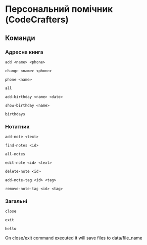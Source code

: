 # Персональний помічник (CodeCrafters)

## Команди

### Адресна книга

`add <name> <phone>`

`change <name> <phone>`

`phone <name>`

`all`

`add-birthday <name> <date>`

`show-birthday <name>`

`birthdays`

### Нотатник

`add-note <text>`

`find-notes <id>`

`all-notes`

`edit-note <id> <text>`

`delete-note <id>`

`add-note-tag <id> <tag>`

`remove-note-tag <id> <tag>`

### Загальні

`close`

`exit`

`hello`

On close/exit command executed it will save files to data/file_name
